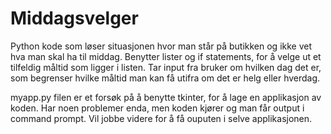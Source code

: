 # Middagsvelger
Python kode som løser situasjonen hvor man står på butikken og ikke vet hva man skal ha til middag. Benytter lister og if statements, for å velge ut et tilfeldig måltid som ligger i listen. Tar input fra bruker om hvilken dag det er, som begrenser hvilke måltid man kan få utifra om det er helg eller hverdag. 

myapp.py filen er et forsøk på å benytte tkinter, for å lage en applikasjon av koden. Har noen problemer enda, men koden kjører og man får output i command prompt. Vil jobbe videre for å få ouputen i selve applikasjonen.
